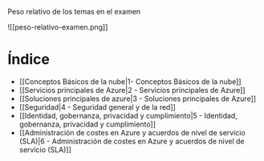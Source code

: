 Peso relativo de los temas en el examen

![[peso-relativo-examen.png]]
# Índice

- [[Conceptos Básicos de la nube|1- Conceptos Básicos de la nube]]
- [[Servicios principales de Azure|2 - Servicios principales de Azure]]
- [[Soluciones principales de azure|3 - Soluciones principales de Azure]]
- [[Seguridad|4 - Seguridad general y de la red]]
- [[Identidad, gobernanza, privacidad y cumplimiento|5 - Identidad, gobernanza, privacidad y cumplimiento]]
- [[Administración de costes en Azure y acuerdos de nivel de servicio (SLA)|6 - Administración de costes en Azure y acuerdos de nivel de servicio (SLA)]]

